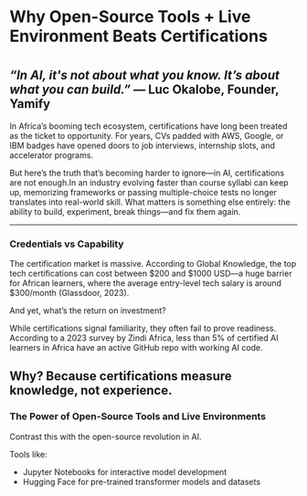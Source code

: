 # Why Open-Source Tools + Live Environment Beats Certifications
#

*“In AI, it's not about what you know. It’s about what you can build.”*
— Luc Okalobe, Founder, Yamify
---

In Africa’s booming tech ecosystem, certifications have long been treated as the ticket to opportunity. For years, CVs padded with AWS, Google, or IBM badges have opened doors to job interviews, internship slots, and accelerator programs.

But here’s the truth that’s becoming harder to ignore—in AI, certifications are not enough.In an industry evolving faster than course syllabi can keep up, memorizing frameworks or passing multiple-choice tests no longer translates into real-world skill. What matters is something else entirely: the ability to build, experiment, break things—and fix them again.

---
### Credentials vs Capability

The certification market is massive. According to Global Knowledge, the top tech certifications can cost between $200 and $1000 USD—a huge barrier for African learners, where the average entry-level tech salary is around $300/month (Glassdoor, 2023).

And yet, what’s the return on investment?

While certifications signal familiarity, they often fail to prove readiness. According to a 2023 survey by Zindi Africa, less than 5% of certified AI learners in Africa have an active GitHub repo with working AI code.

Why? Because certifications measure knowledge, not experience.
---

### The Power of Open-Source Tools and Live Environments

Contrast this with the open-source revolution in AI.

Tools like:

 - Jupyter Notebooks for interactive
   model development
 - Hugging Face for pre-trained
   transformer models and datasets